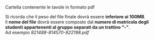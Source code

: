 Cartella contenente le tavole in formato pdf

Si ricorda che il peso del file finale dovrà essere **inferiore ai 100MB**.   
Il **nome del file** dovrà essere composto dal **numero di matricola degli studenti appartenenti al gruppo separati da un trattino "-"**.   
Ad esempio *821488-814570-822198.pdf*
